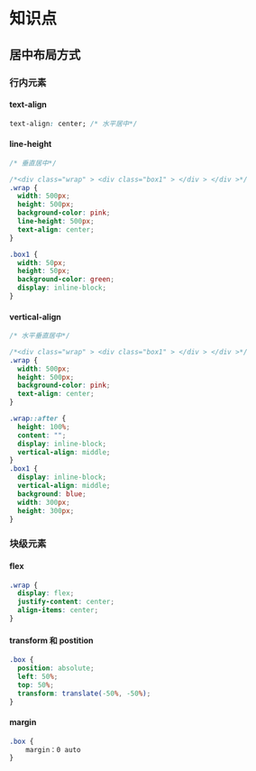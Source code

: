 # 知识点

## 居中布局方式

### 行内元素

#### text-align

```css
text-align: center; /* 水平居中*/
```

#### line-height

```css
/* 垂直居中*/

/*<div class="wrap" > <div class="box1" > </div > </div >*/
.wrap {
  width: 500px;
  height: 500px;
  background-color: pink;
  line-height: 500px;
  text-align: center;
}

.box1 {
  width: 50px;
  height: 50px;
  background-color: green;
  display: inline-block;
}
```

#### vertical-align

```css
/* 水平垂直居中*/

/*<div class="wrap" > <div class="box1" > </div > </div >*/
.wrap {
  width: 500px;
  height: 500px;
  background-color: pink;
  text-align: center;
}

.wrap::after {
  height: 100%;
  content: "";
  display: inline-block;
  vertical-align: middle;
}
.box1 {
  display: inline-block;
  vertical-align: middle;
  background: blue;
  width: 300px;
  height: 300px;
}
```

### 块级元素

#### flex

```css
.wrap {
  display: flex;
  justify-content: center;
  align-items: center;
}
```

#### transform 和 postition

```css
.box {
  position: absolute;
  left: 50%;
  top: 50%;
  transform: translate(-50%, -50%);
}
```

#### margin

```css
.box {
    margin：0 auto
}
```
